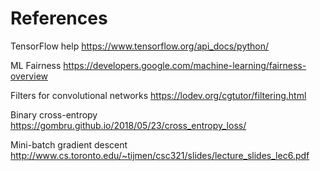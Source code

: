 # References


TensorFlow help
https://www.tensorflow.org/api_docs/python/

ML Fairness
https://developers.google.com/machine-learning/fairness-overview

Filters for convolutional networks
https://lodev.org/cgtutor/filtering.html

Binary cross-entropy
https://gombru.github.io/2018/05/23/cross_entropy_loss/

Mini-batch gradient descent
http://www.cs.toronto.edu/~tijmen/csc321/slides/lecture_slides_lec6.pdf
